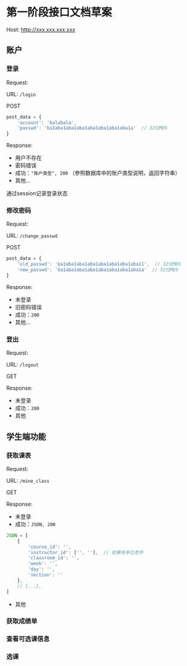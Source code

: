 # 第一阶段接口文档草案

Host: http://xxx.xxx.xxx.xxx

## 账户

### 登录

Request:

URL: `/login` 

POST

```javascript
post_data = {
    'account': 'balabala',
    'passwd': 'ba1aba1aba1aba1aba1aba1aba1aba1a'  // 32位MD5
}
```



Response:

- 用户不存在
- 密码错误
- 成功：`"账户类型", 200` （参照数据库中的账户类型说明，返回字符串）
- 其他...



通过session记录登录状态



### 修改密码

Request:

URL: `/change_passwd`

POST

```javascript
post_data = {
    'old_passwd': 'ba1aba1aba1aba1aba1aba1aba1aba11',  // 32位MD5
    'new_passwd': 'ba1aba1aba1aba1aba1aba1aba1aba1a'  // 32位MD5
}
```



Response:

- 未登录
- 旧密码错误
- 成功：`200`
- 其他...



### 登出

Request:

URL: `/logout`

GET



Response:

- 未登录
- 成功：`200`
- 其他



## 学生端功能

### 获取课表

Request:

URL: `/mine_class`

GET



Response:

- 未登录
- 成功：`JSON, 200`

```javascript
JSON = [
    {
        'course_id': '',
        'instructor_id': ['', ''],  // 如果有多位老师
        'classroom_id': '',
        'week': '',
        'day': '',
        'section': ''
    },
    // {...},
]
```

- 其他

### 获取成绩单



### 查看可选课信息



### 选课